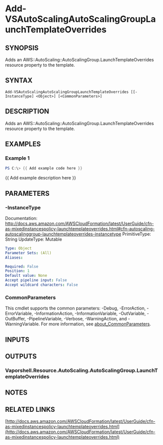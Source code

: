 # Add-VSAutoScalingAutoScalingGroupLaunchTemplateOverrides

## SYNOPSIS
Adds an AWS::AutoScaling::AutoScalingGroup.LaunchTemplateOverrides resource property to the template.

## SYNTAX

```
Add-VSAutoScalingAutoScalingGroupLaunchTemplateOverrides [[-InstanceType] <Object>] [<CommonParameters>]
```

## DESCRIPTION
Adds an AWS::AutoScaling::AutoScalingGroup.LaunchTemplateOverrides resource property to the template.

## EXAMPLES

### Example 1
```powershell
PS C:\> {{ Add example code here }}
```

{{ Add example description here }}

## PARAMETERS

### -InstanceType
Documentation: http://docs.aws.amazon.com/AWSCloudFormation/latest/UserGuide/cfn-as-mixedinstancespolicy-launchtemplateoverrides.html#cfn-autoscaling-autoscalinggroup-launchtemplateoverrides-instancetype
PrimitiveType: String
UpdateType: Mutable

```yaml
Type: Object
Parameter Sets: (All)
Aliases:

Required: False
Position: 1
Default value: None
Accept pipeline input: False
Accept wildcard characters: False
```

### CommonParameters
This cmdlet supports the common parameters: -Debug, -ErrorAction, -ErrorVariable, -InformationAction, -InformationVariable, -OutVariable, -OutBuffer, -PipelineVariable, -Verbose, -WarningAction, and -WarningVariable. For more information, see [about_CommonParameters](http://go.microsoft.com/fwlink/?LinkID=113216).

## INPUTS

## OUTPUTS

### Vaporshell.Resource.AutoScaling.AutoScalingGroup.LaunchTemplateOverrides
## NOTES

## RELATED LINKS

[http://docs.aws.amazon.com/AWSCloudFormation/latest/UserGuide/cfn-as-mixedinstancespolicy-launchtemplateoverrides.html](http://docs.aws.amazon.com/AWSCloudFormation/latest/UserGuide/cfn-as-mixedinstancespolicy-launchtemplateoverrides.html)

